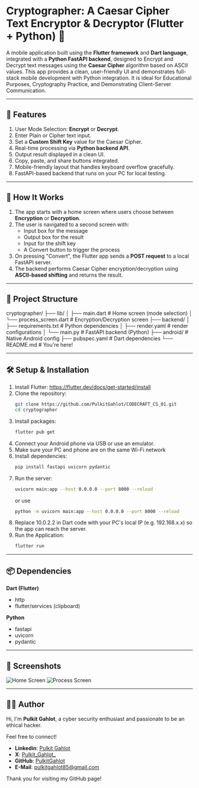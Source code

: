 # Cryptographer: A Caesar Cipher Text Encryptor & Decryptor (Flutter + Python) 🔐

A mobile application built using the **Flutter framework** and **Dart language**, integrated with a **Python FastAPI backend**, designed to Encrypt and Decrypt text messages using the **Caesar Cipher** algorithm based on ASCII values.
This app provides a clean, user-friendly UI and demonstrates full-stack mobile development with Python integration. It is ideal for Educational Purposes, Cryptography Practice, and Demonstrating Client-Server Communication.

---

## 🚀 Features

1. User Mode Selection: **Encrypt** or **Decrypt**.
2. Enter Plain or Cipher text input.
3. Set a **Custom Shift Key** value for the Caesar Cipher.
4. Real-time processing via **Python backend API**.
5. Output result displayed in a clean UI.
6. Copy, paste, and share buttons integrated.
7. Mobile-friendly layout that handles keyboard overflow gracefully.
8. FastAPI-based backend that runs on your PC for local testing.

---

## 🧠 How It Works

1. The app starts with a home screen where users choose between **Encryption** or **Decryption**.
2. The user is navigated to a second screen with:
   - Input box for the message
   - Output box for the result
   - Input for the shift key
   - A Convert button to trigger the process
3. On pressing "Convert", the Flutter app sends a **POST request** to a local FastAPI server.
4. The backend performs Caesar Cipher encryption/decryption using **ASCII-based shifting** and returns the result.

---

## 🧩 Project Structure

cryptographer/
├── lib/
│ ├── main.dart # Home screen (mode selection)
│ └── process_screen.dart # Encryption/Decryption screen
├── backend/
│ ├── requirements.txt # Python dependencies
│ ├── render.yaml # render configurations
│ └── main.py # FastAPI backend (Python)
├── android/ # Native Android config
├── pubspec.yaml # Dart dependencies
└── README.md # You're here!

---

## 🛠 Setup & Installation

1. Install Flutter: https://flutter.dev/docs/get-started/install
2. Clone the repository:
   ```sh
   git clone https://github.com/PulkitGahlot/CODECRAFT_CS_01.git
   cd cryptographer
   ```
3. Install packages:
   ```sh
   flutter pub get
   ```
4. Connect your Android phone via USB or use an emulator.
5. Make sure your PC and phone are on the same Wi-Fi network
6. Install dependencies:
   ```sh
   pip install fastapi uvicorn pydantic
   ```
7. Run the server:
   ```sh
   uvicorn main:app --host 0.0.0.0 --port 8000 --reload
   ```
   or use
   ```sh
   python -m uvicorn main:app --host 0.0.0.0 --port 8000 --reload
   ```
8. Replace 10.0.2.2 in Dart code with your PC's local IP (e.g. 192.168.x.x) so the app can reach the server.
9. Run the Application:
   ```sh
   flutter run
   ```

---

## 📦 Dependencies
  **Dart (Flutter)**
  - http
  - flutter/services (clipboard)
  
  **Python**
  - fastapi
  - uvicorn
  - pydantic

---

## 📱 Screenshots

![Home Screen](https://github.com/user-attachments/assets/da2f8057-9531-45b1-afff-9e67f02a5b95)      ![Process Screen](https://github.com/user-attachments/assets/be2c49a1-bb57-435a-ae72-65bf7e7ba6a2)

---

## 👨‍💻 Author

Hi, I'm **Pulkit Gahlot**, a cyber security enthusiast and passionate to be an ethical hacker.

Feel free to connect!
- **Linkedin**: [Pulkit Gahlot](https://linkedin.com/in/pulkit-gahlot)
- **X**: [Pulkit_Gahlot_](https://x.com/Pulkit_Gahlot_)
- **GitHub**: [PulkitGahlot](https://github.com/PulkitGahlot)
- **E-Mail**: [pulkitgahlot85@gmail.com](pulkitgahlot85@gmail.com)

Thank you for visiting my GitHub page!
